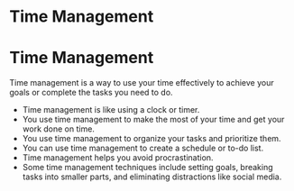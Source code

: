 # Time Management

<!DOCTYPE html>
<html>
<head>
	<title>Time Management</title>
</head>
<body>
	<h1>Time Management</h1>
	<p>Time management is a way to use your time effectively to achieve your goals or complete the tasks you need to do. </p>
	<ul>
		<li>Time management is like using a clock or timer.</li>
		<li>You use time management to make the most of your time and get your work done on time.</li>
		<li>You use time management to organize your tasks and prioritize them.</li>
		<li>You can use time management to create a schedule or to-do list.</li>
		<li>Time management helps you avoid procrastination.</li>
		<li>Some time management techniques include setting goals, breaking tasks into smaller parts, and eliminating distractions like social media.</li>
	</ul>
</body>
</html>
